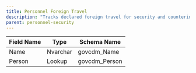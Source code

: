 ```yaml
---
title: Personnel Foreign Travel
description: "Tracks declared foreign travel for security and counterintelligence purposes."
parent: personnel-security
---
```


| Field Name | Type    | Schema Name   |
|------------|---------|--------------|
| Name       | Nvarchar| govcdm_Name  |
| Person     | Lookup  | govcdm_Person|

